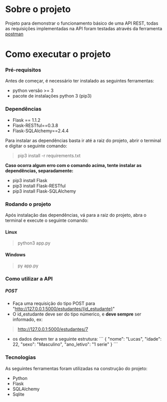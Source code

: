 # Sobre o projeto

Projeto para demonstrar o funcionamento básico de uma API REST, todas as requisições implementadas na API
foram testadas através da ferramenta [postman](https://www.postman.com/)

# Como executar o projeto

### Pré-requisitos

Antes de começar, é necessário ter instalado as seguintes ferramentas: 
* python versão >= 3
* pacote de instalações python 3 (pip3)

### Dependências

 * Flask == 1.1.2
 * Flask-RESTful==0.3.8
 * Flask-SQLAlchemy==2.4.4

Para instalar as dependências basta ir até a raiz do projeto, abrir o terminal e digitar o seguinte comando:
> pip3 install -r requirements.txt

**Caso ocorra algum erro com o comando acima, tente instalar as dependências, separadamente:**
* pip3 install Flask
* pip3 install Flask-RESTful
* pip3 install Flask-SQLAlchemy

### Rodando o projeto
Após instalação das dependências, vá para a raiz do projeto, abra o terminal e execute o seguinte comando:

#### Linux
> python3 app.py

#### Windows
> py app.py

### Como utilizar a API

##### POST

* Faça uma requisição do tipo POST para "http://127.0.0.1:5000/estudantes/{id_estudante}"
* O id_estudante deve ser do tipo númerico, e **deve sempre** ser informado, ex:
> http://127.0.0.1:5000/estudantes/7
* os dados devem ter a seguinte estrutura:
´´´
    {
        "nome": "Lucas",
        "idade": 22,
        "sexo": "Masculino",
        "ano_letivo": "1 serie"
    }
´´´



### Tecnologias
As seguintes ferramentas foram utilizadas na construção do projeto:
* Python
* Flask
* SQLAlchemy
* Sqlite





